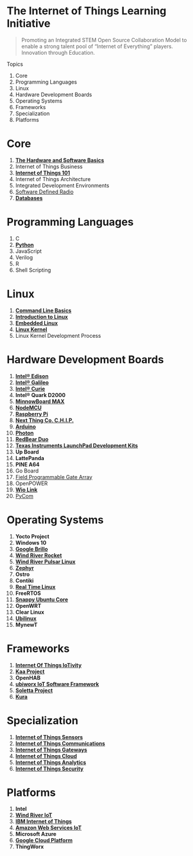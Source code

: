 # The Internet of Things Learning Initiative

> Promoting an Integrated STEM Open Source Collaboration Model to enable a strong talent pool of “Internet of Everything” players. Innovation through Education. 

Topics

01. Core
02. Programming Languages
03. Linux
04. Hardware Development Boards
05. Operating Systems
06. Frameworks
07. Specialization 
08. Platforms

# Core

01. [__The Hardware and Software Basics__](https://theiotlearninginitiative.gitbooks.io/the-hardware-and-software-basics/content/)
02. Internet of Things Business
03. [__Internet of Things 101__](https://theiotlearninginitiative.gitbooks.io/internetofthings101/)
04. Internet of Things Architecture
05. Integrated Development Environments
06.  [Software Defined Radio](https://theiotlearninginitiative.gitbooks.io/softwaredefinedradio/content/)
07. [__Databases__](https://theiotlearninginitiative.gitbooks.io/databases/content/)

# Programming Languages

01. C
02. [__Python__](https://theiotlearninginitiative.gitbooks.io/python/content/)
03. JavaScript
04. Verilog
05. R
06. Shell Scripting

# Linux

01. [__Command Line Basics__](https://www.udacity.com/course/linux-command-line-basics--ud595)
02. [__Introduction to Linux__](https://www.edx.org/course/introduction-linux-linuxfoundationx-lfs101x-0)
03. [__Embedded Linux__](https://theiotlearninginitiative.gitbooks.io/embedded-linux/)
04. [__Linux Kernel__](https://theiotlearninginitiative.gitbooks.io/linuxkernel/content/)
05. Linux Kernel Development Process

# Hardware Development Boards

01. [__Intel® Edison__](https://theiotlearninginitiative.gitbooks.io/inteledison/content/)
02. [__Intel® Galileo__](https://theiotlearninginitiative.gitbooks.io/intelgalileo/content/)
03. [__Intel® Curie__](https://theiotlearninginitiative.gitbooks.io/intelcurie/content/)
04. __Intel® Quark D2000__
05. [__MinnowBoard MAX__](https://theiotlearninginitiative.gitbooks.io/minnowboardmax/content/)
06. [__NodeMCU__](https://theiotlearninginitiative.gitbooks.io/nodemcu/content/) 
07. [__Raspberry Pi__](https://theiotlearninginitiative.gitbooks.io/raspberrypi/content/)
08. [__Next Thing Co. C.H.I.P.__](https://theiotlearninginitiative.gitbooks.io/nextthingcochip/content/)
09. [__Arduino__](https://theiotlearninginitiative.gitbooks.io/arduino/content/)
10. [__Photon__](https://theiotlearninginitiative.gitbooks.io/photon/content/)
11. [__RedBear Duo__](https://theiotlearninginitiative.gitbooks.io/redbearduo/content/)
12. [__Texas Instruments LaunchPad Development Kits__](https://theiotlearninginitiative.gitbooks.io/texas-instruments-launchpad-development-kits/content/)
12. __Up Board__
13. __LattePanda__
14. __PINE A64__
15. Go Board
16. [Field Programmable Gate Array]()
17. OpenPOWER
18. [__Wio Link__](https://theiotlearninginitiative.gitbooks.io/wiolink/content/)
19. [PyCom](https://www.pycom.io/)

# Operating Systems

01. __Yocto Project__
02. __Windows 10__
03. [__Google Brillo__](https://theiotlearninginitiative.gitbooks.io/googlebrillo/content/)
04. [__Wind River Rocket__](https://theiotlearninginitiative.gitbooks.io/iotwindriverrocket/content/)
05. [__Wind River Pulsar Linux__](https://theiotlearninginitiative.gitbooks.io/iotwindriverpulsarlinux/content/)
06. [__Zephyr__](https://theiotlearninginitiative.gitbooks.io/zephyr/content/)
07. __Ostro__
08. __Contiki__
09. [__Real Time Linux__](https://theiotlearninginitiative.gitbooks.io/internetofthingsrt/content/)
10. __FreeRTOS__
11. [__Snappy Ubuntu Core__](https://theiotlearninginitiative.gitbooks.io/iotsnappyubuntucore/content/)
12. __OpenWRT__
13. __Clear Linux__
14. [__Ubilinux__](https://theiotlearninginitiative.gitbooks.io/ubilinux/content/)
15. __MynewT__

# Frameworks

01. __[Internet Of Things IoTivity](https://theiotlearninginitiative.gitbooks.io/internetofthingsiotivity/content/)__
02. __[Kaa Project](http://www.kaaproject.org/)__
03. __OpenHAB__
04. __[ubiworx IoT Software Framework](http://www.ubiworx.com/ubiworx/)__
05. __[Soletta Project](https://theiotlearninginitiative.gitbooks.io/soletta/content/)__
06. __[Kura](http://www.eclipse.org/kura/)__

# Specialization

01. [__Internet of Things Sensors__](https://theiotlearninginitiative.gitbooks.io/internetofthingssensors/content/)
02. [__Internet of Things Communications__](https://theiotlearninginitiative.gitbooks.io/internetofthingscommunications/content/)
03. [__Internet of Things Gateways__](https://theiotlearninginitiative.gitbooks.io/internetofthingsgateways/content/)
04. [__Internet of Things Cloud__](https://theiotlearninginitiative.gitbooks.io/internetofthingscloud/content/)
05. [__Internet of Things Analytics__](https://theiotlearninginitiative.gitbooks.io/internetofthingsanalytics/content/)
06. [__Internet of Things Security__]()

# Platforms

01. __Intel__
02. [__Wind River IoT__](https://theiotlearninginitiative.gitbooks.io/windriveriot/content/)
03. [__IBM Internet of Things__](https://theiotlearninginitiative.gitbooks.io/ibminternetofthings/content/)
04. [__Amazon Web Services IoT__](https://theiotlearninginitiative.gitbooks.io/amazonwebservicesiot/content/)
05. __Microsoft Azure__
06. [__Google Cloud Platform__](https://www.gitbook.com/book/theiotlearninginitiative/googlecloudplatform/details)
07. __ThingWorx__

